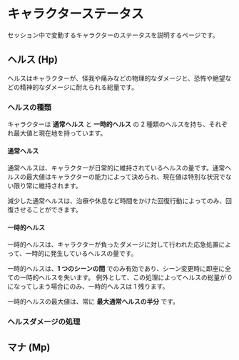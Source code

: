 # キャラクターステータス

セッション中で変動するキャラクターのステータスを説明するページです。

## ヘルス (Hp)

ヘルスはキャラクターが、怪我や痛みなどの物理的なダメージと、恐怖や絶望などの精神的なダメージに耐えられる総量です。

### ヘルスの種類

キャラクターは **通常ヘルス** と **一時的ヘルス** の 2 種類のヘルスを持ち、それぞれ最大値と現在地を持っています。

#### 通常ヘルス

通常ヘルスは、キャラクターが日常的に維持されているヘルスの量です。通常ヘルスの最大値はキャラクターの能力によって決められ、現在値は特別な状況でない限り常に維持されます。

減少した通常ヘルスは、治療や休息など時間をかけた回復行動によってのみ、回復させることができます。

#### 一時的ヘルス

一時的ヘルスは、キャラクターが負ったダメージに対して行われた応急処置によって、一時的に発生しているヘルスの量です。

一時的ヘルスは、**1 つのシーンの間** でのみ有効であり、シーン変更時に即座に全ての一時的ヘルスを失います。
例外として、この処理によってヘルスの総量が 0 になってしまう場合にのみ、一時的ヘルスは 1 残ります。

一時的ヘルスの最大値は、常に **最大通常ヘルスの半分** です。

### ヘルスダメージの処理

## マナ (Mp)
